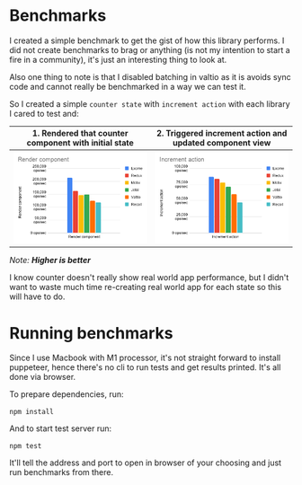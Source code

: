 # Benchmarks
I created a simple benchmark to get the gist of how this library performs. I did not create benchmarks to brag or anything (is not my intention to start a fire in a community), it's just an interesting thing to look at.

Also one thing to note is that I disabled batching in valtio as it is avoids sync code and cannot really be benchmarked in a way we can test it.

So I created a simple `counter state` with `increment action` with each library I cared to test and:

|1. Rendered that counter component with initial state|2. Triggered increment action and updated component view|
|-|-|
|<img src="../assets/render.png" />|<img src="../assets/increment.png" />|

_Note: **Higher is better**_

I know counter doesn't really show real world app performance, but I didn't want to waste much time re-creating real world app for each state so this will have to do.

# Running benchmarks
Since I use Macbook with M1 processor, it's not straight forward to install puppeteer, hence there's no cli to run tests and get results printed. It's all done via browser.

To prepare dependencies, run:
```
npm install
```

And to start test server run:
```
npm test
```

It'll tell the address and port to open in browser of your choosing and just run benchmarks from there.
